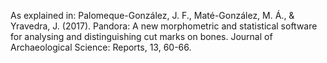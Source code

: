 As explained in:
Palomeque-González, J. F., Maté-González, M. Á., & Yravedra, J. (2017). Pandora: A new morphometric and statistical software for analysing and distinguishing cut marks on bones. Journal of Archaeological Science: Reports, 13, 60-66.
